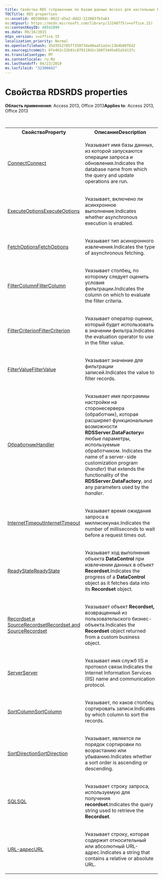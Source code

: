 ```yaml
---
title: Свойства RDS (справочник по базам данных Access для настольных ПК)
TOCTitle: RDS properties
ms:assetid: 002989dc-0022-d3a2-ddd2-2230837b3a63
ms:mtpsurl: https://msdn.microsoft.com/library/JJ248775(v=office.15)
ms:contentKeyID: 48542899
ms.date: 09/18/2015
mtps_version: v=office.15
localization_priority: Normal
ms.openlocfilehash: 35d3552705ff358f34a40aa51a2ec13b4b80f6d2
ms.sourcegitcommit: 8fe462c32b91c87911942c188f3445e85a54137c
ms.translationtype: MT
ms.contentlocale: ru-RU
ms.lasthandoff: 04/23/2019
ms.locfileid: "32300842"
---
```

# <a name="rds-properties"></a><span data-ttu-id="0c057-102">Свойства RDS</span><span class="sxs-lookup"><span data-stu-id="0c057-102">RDS properties</span></span>

<span data-ttu-id="0c057-103">**Область применения**: Access 2013, Office 2013</span><span class="sxs-lookup"><span data-stu-id="0c057-103">**Applies to**: Access 2013, Office 2013</span></span>

<br/>

<table>
<colgroup>
<col style="width: 50%" />
<col style="width: 50%" />
</colgroup>
<tbody>
<tr class="even">
<th><span data-ttu-id="0c057-104">Свойство</span><span class="sxs-lookup"><span data-stu-id="0c057-104">Property</span></span></th>
<th><span data-ttu-id="0c057-105">Описание</span><span class="sxs-lookup"><span data-stu-id="0c057-105">Description</span></span></th>
</tr>
<tr class="odd">
<td><p><span data-ttu-id="0c057-106"><a href="connect-property-rds.md">Connect</a></span><span class="sxs-lookup"><span data-stu-id="0c057-106"><a href="connect-property-rds.md">Connect</a></span></span></p></td>
<td><p><span data-ttu-id="0c057-107">Указывает имя базы данных, из которой запускаются операции запроса и обновления.</span><span class="sxs-lookup"><span data-stu-id="0c057-107">Indicates the database name from which the query and update operations are run.</span></span></p></td>
</tr>
<tr class="even">
<td><p><span data-ttu-id="0c057-108"><a href="executeoptions-property-rds.md">ExecuteOptions</a></span><span class="sxs-lookup"><span data-stu-id="0c057-108"><a href="executeoptions-property-rds.md">ExecuteOptions</a></span></span></p></td>
<td><p><span data-ttu-id="0c057-109">Указывает, включено ли асинхронное выполнение.</span><span class="sxs-lookup"><span data-stu-id="0c057-109">Indicates whether asynchronous execution is enabled.</span></span></p></td>
</tr>
<tr class="odd">
<td><p><span data-ttu-id="0c057-110"><a href="fetchoptions-property-rds.md">FetchOptions</a></span><span class="sxs-lookup"><span data-stu-id="0c057-110"><a href="fetchoptions-property-rds.md">FetchOptions</a></span></span></p></td>
<td><p><span data-ttu-id="0c057-111">Указывает тип асинхронного извлечения.</span><span class="sxs-lookup"><span data-stu-id="0c057-111">Indicates the type of asynchronous fetching.</span></span></p></td>
</tr>
<tr class="even">
<td><p><span data-ttu-id="0c057-112"><a href="filtercolumn-property-rds.md">FilterColumn</a></span><span class="sxs-lookup"><span data-stu-id="0c057-112"><a href="filtercolumn-property-rds.md">FilterColumn</a></span></span></p></td>
<td><p><span data-ttu-id="0c057-113">Указывает столбец, по которому следует оценить условия фильтрации.</span><span class="sxs-lookup"><span data-stu-id="0c057-113">Indicates the column on which to evaluate the filter criteria.</span></span></p></td>
</tr>
<tr class="odd">
<td><p><span data-ttu-id="0c057-114"><a href="filtercriterion-property-rds.md">FilterCriterion</a></span><span class="sxs-lookup"><span data-stu-id="0c057-114"><a href="filtercriterion-property-rds.md">FilterCriterion</a></span></span></p></td>
<td><p><span data-ttu-id="0c057-115">Указывает оператор оценки, который будет использовать в значении фильтра.</span><span class="sxs-lookup"><span data-stu-id="0c057-115">Indicates the evaluation operator to use in the filter value.</span></span></p></td>
</tr>
<tr class="even">
<td><p><span data-ttu-id="0c057-116"><a href="filtervalue-property-rds.md">FilterValue</a></span><span class="sxs-lookup"><span data-stu-id="0c057-116"><a href="filtervalue-property-rds.md">FilterValue</a></span></span></p></td>
<td><p><span data-ttu-id="0c057-117">Указывает значение для фильтрации записей.</span><span class="sxs-lookup"><span data-stu-id="0c057-117">Indicates the value to filter records.</span></span></p></td>
</tr>
<tr class="odd">
<td><p><span data-ttu-id="0c057-118"><a href="handler-property-rds.md">Обработник</a></span><span class="sxs-lookup"><span data-stu-id="0c057-118"><a href="handler-property-rds.md">Handler</a></span></span></p></td>
<td><p><span data-ttu-id="0c057-119">Указывает имя программы настройки на стороне<em></em>сервера (обработчик), которая расширяет функциональные возможности <strong>RDSServer.DataFactory</strong>и любые параметры, используемые обработчиком. <em></em></span><span class="sxs-lookup"><span data-stu-id="0c057-119">Indicates the name of a server-side customization program (<em>handler</em>) that extends the functionality of the <strong>RDSServer.DataFactory</strong>, and any parameters used by the <em>handler</em>.</span></span></p></td>
</tr>
<tr class="even">
<td><p><span data-ttu-id="0c057-120"><a href="internettimeout-property-rds.md">InternetTimeout</a></span><span class="sxs-lookup"><span data-stu-id="0c057-120"><a href="internettimeout-property-rds.md">InternetTimeout</a></span></span></p></td>
<td><p><span data-ttu-id="0c057-121">Указывает время ожидания запроса в миллисекунах.</span><span class="sxs-lookup"><span data-stu-id="0c057-121">Indicates the number of milliseconds to wait before a request times out.</span></span></p></td>
</tr>
<tr class="odd">
<td><p><span data-ttu-id="0c057-122"><a href="readystate-property-rds.md">ReadyState</a></span><span class="sxs-lookup"><span data-stu-id="0c057-122"><a href="readystate-property-rds.md">ReadyState</a></span></span></p></td>
<td><p><span data-ttu-id="0c057-123">Указывает ход выполнения объекта <strong>DataControl</strong> при извлечении данных в объект <strong>Recordset.</strong></span><span class="sxs-lookup"><span data-stu-id="0c057-123">Indicates the progress of a <strong>DataControl</strong> object as it fetches data into its <strong>Recordset</strong> object.</span></span></p></td>
</tr>
<tr class="even">
<td><p><span data-ttu-id="0c057-124"><a href="recordset-sourcerecordset-properties-rds.md">Recordset и SourceRecordset</a></span><span class="sxs-lookup"><span data-stu-id="0c057-124"><a href="recordset-sourcerecordset-properties-rds.md">Recordset and SourceRecordset</a></span></span></p></td>
<td><p><span data-ttu-id="0c057-125">Указывает объект <strong>Recordset,</strong> возвращенный из пользовательского бизнес-объекта.</span><span class="sxs-lookup"><span data-stu-id="0c057-125">Indicates the <strong>Recordset</strong> object returned from a custom business object.</span></span></p></td>
</tr>
<tr class="odd">
<td><p><span data-ttu-id="0c057-126"><a href="server-property-rds.md">Server</a></span><span class="sxs-lookup"><span data-stu-id="0c057-126"><a href="server-property-rds.md">Server</a></span></span></p></td>
<td><p><span data-ttu-id="0c057-127">Указывает имя служб IIS и протокол связи.</span><span class="sxs-lookup"><span data-stu-id="0c057-127">Indicates the Internet Information Services (IIS) name and communication protocol.</span></span></p></td>
</tr>
<tr class="even">
<td><p><span data-ttu-id="0c057-128"><a href="sortcolumn-property-rds.md">SortColumn</a></span><span class="sxs-lookup"><span data-stu-id="0c057-128"><a href="sortcolumn-property-rds.md">SortColumn</a></span></span></p></td>
<td><p><span data-ttu-id="0c057-129">Указывает, по каков столбец сортировать записи.</span><span class="sxs-lookup"><span data-stu-id="0c057-129">Indicates by which column to sort the records.</span></span></p></td>
</tr>
<tr class="odd">
<td><p><span data-ttu-id="0c057-130"><a href="sortdirection-property-rds.md">SortDirection</a></span><span class="sxs-lookup"><span data-stu-id="0c057-130"><a href="sortdirection-property-rds.md">SortDirection</a></span></span></p></td>
<td><p><span data-ttu-id="0c057-131">Указывает, является ли порядок сортировки по возрастанию или убыванию.</span><span class="sxs-lookup"><span data-stu-id="0c057-131">Indicates whether a sort order is ascending or descending.</span></span></p></td>
</tr>
<tr class="even">
<td><p><span data-ttu-id="0c057-132"><a href="https://docs.microsoft.com/office/vba/access/concepts/miscellaneous/sql-property-ado">SQL</a></span><span class="sxs-lookup"><span data-stu-id="0c057-132"><a href="https://docs.microsoft.com/office/vba/access/concepts/miscellaneous/sql-property-ado">SQL</a></span></span></p></td>
<td><p><span data-ttu-id="0c057-133">Указывает строку запроса, используемую для получения <strong>recordset.</strong></span><span class="sxs-lookup"><span data-stu-id="0c057-133">Indicates the query string used to retrieve the <strong>Recordset</strong>.</span></span></p></td>
</tr>
<tr class="odd">
<td><p><span data-ttu-id="0c057-134"><a href="url-property-rds.md">URL-адрес</a></span><span class="sxs-lookup"><span data-stu-id="0c057-134"><a href="url-property-rds.md">URL</a></span></span></p></td>
<td><p><span data-ttu-id="0c057-135">Указывает строку, которая содержит относительный или абсолютный URL-адрес.</span><span class="sxs-lookup"><span data-stu-id="0c057-135">Indicates a string that contains a relative or absolute URL.</span></span></p></td>
</tr>
</tbody>
</table>

<br/>
